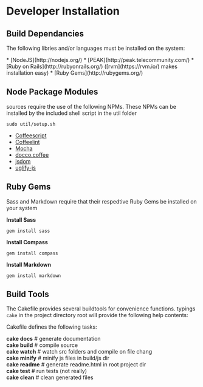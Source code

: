 Developer Installation
==
 
Build Dependancies
--
 <p>The following libries and/or languages must be installed on the system:</p>
 * [NodeJS](http://nodejs.org/)
 * [PEAK](http://peak.telecommunity.com/)
 * [Ruby on Rails](http://rubyonrails.org/) ([rvm](https://rvm.io/) makes installation easy)
 * [Ruby Gems](http://rubygems.org/)
 
Node Package Modules
--
 <p>sources require the use of the following NPMs.
 These NPMs can be installed by the included shell script in the util folder
 <p><code>sudo util/setup.sh</code></p>
 </p>
 
 * [Coffeescript](http://coffeescript.org/)
 * [Coffeelint](http://www.coffeelint.org/)
 * [Mocha](http://visionmedia.github.com/mocha/)
 * [docco.coffee](http://jashkenas.github.com/docco/)
 * [jsdom](https://github.com/tmpvar/jsdom)
 * [uglify-js](https://github.com/mishoo/UglifyJS)

Ruby Gems
--
<p> Sass and Markdown require that their respedtive Ruby Gems be installed on your system </p>
<b>Install Sass</b>
<p><code>gem install sass</code>
</p>

<b>Install Compass</b>
<p><code>gem install compass</code>
</p>

<b>Install Markdown</b>
<p><code>gem install markdown</code>
</p>

Build Tools
--
<p>The Cakefile provides several buildtools for convenience functions.
typings <code>cake</code> in the project directory root will provide the following help contents:</p>
<p>Cakefile defines the following tasks:</b>
<p>
<b>cake docs</b>              	   # generate documentation<br/>
<b>cake build</b>                  # compile source<br/>
<b>cake watch</b>                  # watch src folders and compile on file chang<br/>
<b>cake minify</b>                 # minify js files in build/js dir<br/>
<b>cake readme</b>                 # generate readme.html in root project dir<br/>
<b>cake test</b>                   # run tests (not really)<br/>
<b>cake clean</b>                  # clean generated files<br/>
</p>